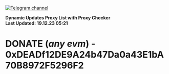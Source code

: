 [![Telegram channel](https://img.shields.io/endpoint?url=https://runkit.io/damiankrawczyk/telegram-badge/branches/master?url=https://t.me/n4z4v0d)](https://t.me/n4z4v0d) 

**Dynamic Updates Proxy List with Proxy Checker**  
**Last Updated: 19.12.23 05:21**

# DONATE (_any evm_) - 0xDEADf12DE9A24b47Da0a43E1bA70B8972F5296F2
